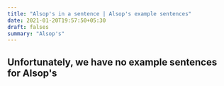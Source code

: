```yaml
---
title: "Alsop's in a sentence | Alsop's example sentences"
date: 2021-01-20T19:57:50+05:30
draft: falses
summary: "Alsop's"
---
```

## Unfortunately, we have no example sentences for Alsop's                 
